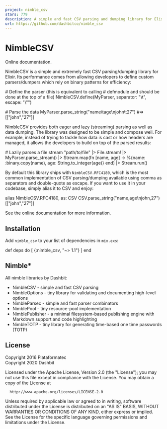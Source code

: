 ```yaml
---
project: nimble_csv
stars: 779
description: A simple and fast CSV parsing and dumping library for Elixir
url: https://github.com/dashbitco/nimble_csv
---
```


NimbleCSV
=========

Online documentation.

NimbleCSV is a simple and extremely fast CSV parsing/dumping library for Elixir. Its performance comes from allowing developers to define custom parsers/dumpers which rely on binary patterns for efficiency:

\# Define the parser (this is equivalent to calling
\# defmodule and should be done at the top of a file)
NimbleCSV.define(MyParser, separator: "\\t", escape: "\\"")

\# Parse the data
MyParser.parse\_string("name\\tage\\njohn\\t27")
#=> \[\["john","27"\]\]

NimbleCSV provides both eager and lazy (streaming) parsing as well as data dumping. The library was designed to be simple and compose well. For example, instead of trying to tackle how data is cast or how headers are managed, it allows the developers to build on top of the parsed results:

\# Lazily parses a file stream
"path/to/file"
|> File.stream!
|> MyParser.parse\_stream()
|> Stream.map(fn \[name, age\] \->
  %{name: :binary.copy(name), age: String.to\_integer(age)}
end)
|> Stream.run()

By default this library ships with `NimbleCSV.RFC4180`, which is the most common implementation of CSV parsing/dumping available using comma as separators and double-quote as escape. If you want to use it in your codebase, simply alias it to CSV and enjoy:

alias NimbleCSV.RFC4180, as: CSV
CSV.parse\_string("name,age\\njohn,27")
\[\["john","27"\]\]

See the online documentation for more information.

Installation
------------

Add `nimble_csv` to your list of dependencies in `mix.exs`:

def deps do
  \[
    {:nimble\_csv, "~> 1.1"}
  \]
end

Nimble\*
--------

All nimble libraries by Dashbit:

-   NimbleCSV - simple and fast CSV parsing
-   NimbleOptions - tiny library for validating and documenting high-level options
-   NimbleParsec - simple and fast parser combinators
-   NimblePool - tiny resource-pool implementation
-   NimblePublisher - a minimal filesystem-based publishing engine with Markdown support and code highlighting
-   NimbleTOTP - tiny library for generating time-based one time passwords (TOTP)

License
-------

Copyright 2016 Plataformatec  
Copyright 2020 Dashbit

Licensed under the Apache License, Version 2.0 (the "License"); you may not use this file except in compliance with the License. You may obtain a copy of the License at

```
  http://www.apache.org/licenses/LICENSE-2.0
```

Unless required by applicable law or agreed to in writing, software distributed under the License is distributed on an "AS IS" BASIS, WITHOUT WARRANTIES OR CONDITIONS OF ANY KIND, either express or implied. See the License for the specific language governing permissions and limitations under the License.
